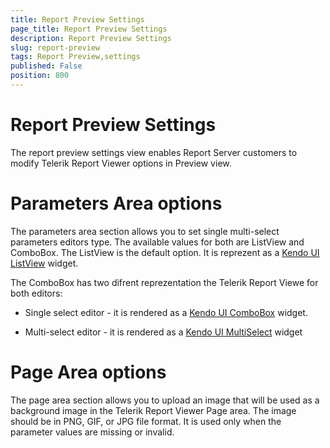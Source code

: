 ```yaml
---
title: Report Preview Settings
page_title: Report Preview Settings
description: Report Preview Settings
slug: report-preview
tags: Report Preview,settings
published: False
position: 800
---
```


# Report Preview Settings

The report preview settings view enables Report Server customers to modify Telerik Report Viewer options in Preview view.

# Parameters Area options

The parameters area section allows you to set single multi-select parameters editors type. The available values for both are ListView and ComboBox. The ListView is the default option. It is reprezent as a [Kendo UI ListView](https://docs.telerik.com/kendo-ui/api/javascript/ui/listview) widget.

The ComboBox has two difrent reprezentation the Telerik Report Viewe for both editors:
* Single select editor - it is rendered as a [Kendo UI ComboBox](https://docs.telerik.com/kendo-ui/api/javascript/ui/combobox) widget.

* Multi-select editor - it is rendered as a [Kendo UI MultiSelect](https://docs.telerik.com/kendo-ui/api/javascript/ui/multiselect) widget

# Page Area options

The page area section allows you to upload an image that will be used as a background image in the Telerik Report Viewer Page area. The image should be in PNG, GIF, or JPG file format. It is used only when the parameter values are missing or invalid.